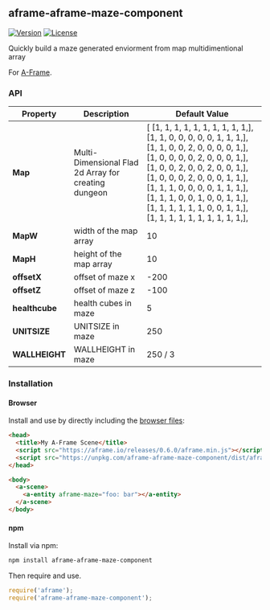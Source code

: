 ## aframe-aframe-maze-component

[![Version](http://img.shields.io/npm/v/aframe-aframe-maze-component.svg?style=flat-square)](https://npmjs.org/package/aframe-aframe-maze-component)
[![License](http://img.shields.io/npm/l/aframe-aframe-maze-component.svg?style=flat-square)](https://npmjs.org/package/aframe-aframe-maze-component)

Quickly build a maze generated enviorment from map multidimentional array

For [A-Frame](https://aframe.io).

### API

| Property | Description | Default Value |
| -------- | ----------- | ------------- |
|**Map**   | Multi-Dimensional Flad 2d Array for creating dungeon |      [ [1, 1, 1, 1, 1, 1, 1, 1, 1, 1,],  [1, 1, 0, 0, 0, 0, 0, 1, 1, 1,], [1, 1, 0, 0, 2, 0, 0, 0, 0, 1,], [1, 0, 0, 0, 0, 2, 0, 0, 0, 1,], [1, 0, 0, 2, 0, 0, 2, 0, 0, 1,], [1, 0, 0, 0, 2, 0, 0, 0, 1, 1,], [1, 1, 1, 0, 0, 0, 0, 1, 1, 1,], [1, 1, 1, 0, 0, 1, 0, 0, 1, 1,],[1, 1, 1, 1, 1, 1, 0, 0, 1, 1,], [1, 1, 1, 1, 1, 1, 1, 1, 1, 1,], 
| **MapW** | width of the map array | 10 |
| **MapH** | height of the map array | 10 |
| **offsetX** | offset of maze x | -200 |
| **offsetZ** | offset of maze z | -100 |
| **healthcube** | health cubes in maze | 5 |
| **UNITSIZE** | UNITSIZE in maze | 250 |
| **WALLHEIGHT** | WALLHEIGHT in maze | 250 / 3 |


### Installation

#### Browser

Install and use by directly including the [browser files](dist):

```html
<head>
  <title>My A-Frame Scene</title>
  <script src="https://aframe.io/releases/0.6.0/aframe.min.js"></script>
  <script src="https://unpkg.com/aframe-aframe-maze-component/dist/aframe-aframe-maze-component.min.js"></script>
</head>

<body>
  <a-scene>
    <a-entity aframe-maze="foo: bar"></a-entity>
  </a-scene>
</body>
```

<!-- If component is accepted to the Registry, uncomment this. -->
<!--
Or with [angle](https://npmjs.com/package/angle/), you can install the proper
version of the component straight into your HTML file, respective to your
version of A-Frame:

```sh
angle install aframe-aframe-maze-component
```
-->

#### npm

Install via npm:

```bash
npm install aframe-aframe-maze-component
```

Then require and use.

```js
require('aframe');
require('aframe-aframe-maze-component');
```
